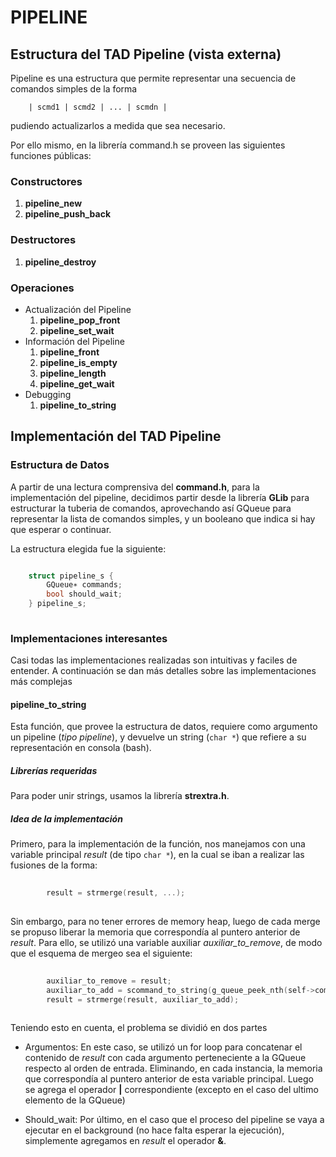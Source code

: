 # **PIPELINE**

## Estructura del TAD Pipeline (vista externa)

Pipeline es una estructura que permite representar una secuencia de comandos simples de la forma
```     
    | scmd1 | scmd2 | ... | scmdn | 

```
pudiendo actualizarlos a medida que sea necesario.

Por ello mismo, en la librería command.h se proveen las siguientes funciones públicas:

### Constructores

1. **pipeline_new**    
2. **pipeline_push_back**

### Destructores

1. **pipeline_destroy**

### Operaciones

* Actualización del Pipeline
    1. **pipeline_pop_front**
    2. **pipeline_set_wait**
* Información del Pipeline
    1. **pipeline_front**
    2. **pipeline_is_empty**
    3. **pipeline_length**
    4. **pipeline_get_wait**
* Debugging
    1. **pipeline_to_string**

## Implementación del TAD Pipeline

### Estructura de Datos

A partir de una lectura comprensiva del **command.h**, para la implementación del pipeline, decidimos partir desde la librería **GLib** para estructurar la tuberia de comandos, aprovechando así GQueue para representar la lista de comandos simples, y un booleano que indica si hay que esperar o continuar.

La estructura elegida fue la siguiente:
```c

    struct pipeline_s {
        GQueue∗ commands;
        bool should_wait;
    } pipeline_s;
        
```

### Implementaciones interesantes

Casi todas las implementaciones realizadas son intuitivas y faciles de entender. 
A continuación se dan más detalles sobre las implementaciones más complejas

#### pipeline_to_string

Esta función, que provee la estructura de datos, requiere como argumento un pipeline (*tipo pipeline*), y devuelve un string (```char *```) que refiere a su representación en consola (bash).

##### Librerías requeridas

Para poder unir strings, usamos la librería **strextra.h**.

##### Idea de la implementación

Primero, para la implementación de la función, nos manejamos con una variable principal *result* (de tipo ```char *```), en la cual se iban a realizar las fusiones de la forma:
```c
        
        result = strmerge(result, ...);
        
```
Sin embargo, para no tener errores de memory heap, luego de cada merge se propuso liberar la memoria que correspondía al puntero anterior de *result*. Para ello, se utilizó una variable auxiliar *auxiliar_to_remove*, de modo que el esquema de mergeo sea el siguiente:
```c
        
        auxiliar_to_remove = result;
        auxiliar_to_add = scommand_to_string(g_queue_peek_nth(self->commands, i));
        result = strmerge(result, auxiliar_to_add);
        
```

Teniendo esto en cuenta, el problema se dividió en dos partes

* Argumentos: En este caso, se utilizó un for loop para concatenar el contenido de *result* con cada argumento perteneciente a la GQueue respecto al orden de entrada. Eliminando, en cada instancia, la memoria que correspondía al puntero anterior de esta variable principal. Luego se agrega el operador **|** correspondiente (excepto en el caso del ultimo elemento de la GQueue)

* Should_wait: Por último, en el caso que el proceso del pipeline se vaya a ejecutar en el background (no hace falta esperar la ejecución), simplemente agregamos en *result* el operador **&**.